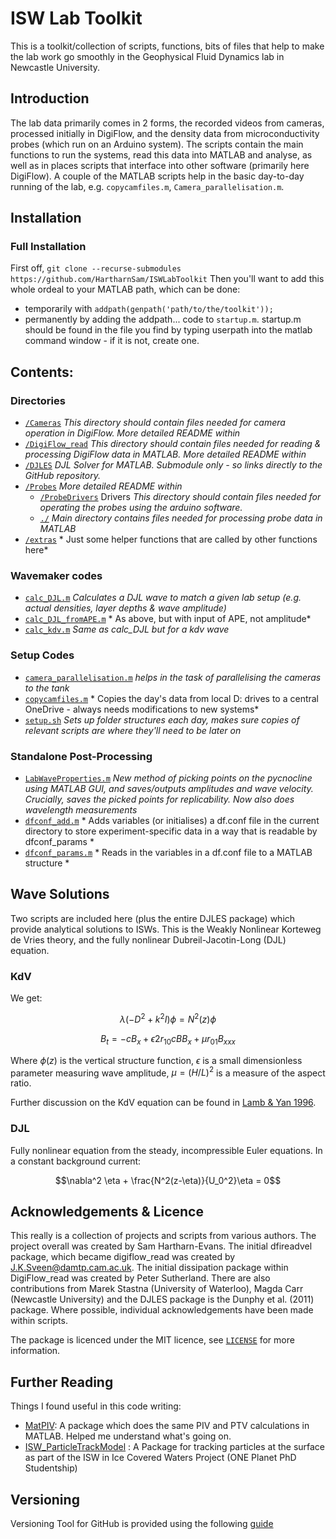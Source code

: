 # ISW Lab Toolkit

This is a toolkit/collection of scripts, functions, bits of files that help to make the lab work go smoothly in the Geophysical Fluid Dynamics lab in Newcastle University.

## Introduction
The lab data primarily comes in 2 forms, the recorded videos from cameras, processed initially in DigiFlow, and the density data from microconductivity probes (which run on an Arduino system). The scripts contain the main functions to run the systems, read this data into MATLAB and analyse, as well as in places scripts that interface into other software (primarily here DigiFlow). A couple of the MATLAB scripts help in the basic day-to-day running of the lab, e.g. `copycamfiles.m`, `Camera_parallelisation.m`. 

## Installation 
### Full Installation
First off, 
	```git clone --recurse-submodules https://github.com/HartharnSam/ISWLabToolkit```
Then you'll want to add this whole ordeal to your MATLAB path, which can be done:
- temporarily with  ```addpath(genpath('path/to/the/toolkit'));```
- permanently by adding the addpath... code to `startup.m`. startup.m should be found in the file you find by typing userpath into the matlab command window - if it is not, create one.

## Contents:
### Directories
- [`/Cameras`](./Cameras) *This directory should contain files needed for camera operation in DigiFlow. More detailed README within*
- [`/DigiFlow_read`](./DigiFlow_read) *This directory should contain files needed for reading & processing DigiFlow data in MATLAB. More detailed README within*
- [`/DJLES`](./DJLES) *DJL Solver for MATLAB. Submodule only - so links directly to the GitHub repository.* 
- [`/Probes`](./Probes) *More detailed README within*
	- [`/ProbeDrivers`](./ProbeDrivers/) Drivers *This directory should contain files needed for operating the probes using the arduino software.*
	- [`./`](./Probes) *Main directory contains files needed for processing probe data in MATLAB*
- [`/extras`](./extras) * Just some helper functions that are called by other functions here*
### Wavemaker codes
- [`calc_DJL.m`](calc_DJL.m) *Calculates a DJL wave to match a given lab setup (e.g. actual densities, layer depths & wave amplitude)*
- [`calc_DJL_fromAPE.m`](calc_DJL_fromAPE.m) * As above, but with input of APE, not amplitude*
- [`calc_kdv.m`](calc_kdv.m) *Same as calc_DJL but for a kdv wave*
### Setup Codes
- [`camera_parallelisation.m`](camera_parallelisation.m) *helps in the task of parallelising the cameras to the tank*
- [`copycamfiles.m`](copycamfiles.m) * Copies the day's data from local D: drives to a central OneDrive - always needs modifications to new systems*
- [`setup.sh`](setup.sh) *Sets up folder structures each day, makes sure copies of relevant scripts are where they'll need to be later on*
### Standalone Post-Processing
- [`LabWaveProperties.m`](LabWaveProperties.m) *New method of picking points on the pycnocline using MATLAB GUI, and saves/outputs amplitudes and wave velocity. Crucially, saves the picked points for replicability. Now also does wavelength measurements*
- [`dfconf_add.m`](dfconf_add.m) * Adds variables (or initialises) a df.conf file in the current directory to store experiment-specific data in a way that is readable by dfconf_params *
- [`dfconf_params.m`](dfconf_params.m) * Reads in the variables in a df.conf file to a MATLAB structure *

## Wave Solutions

Two scripts are included here (plus the entire DJLES package) which provide analytical solutions to ISWs. This is the Weakly Nonlinear Korteweg de Vries theory, and the fully nonlinear Dubreil-Jacotin-Long (DJL) equation.

### KdV
We get:

$$ \lambda(-D^2+k^2 I)\phi = N^2(z)\phi $$

$$ B_t = -cB_x + \epsilon 2r_{10}cBB_x + \mu r_{01}B_{xxx} $$

Where $\phi(z)$ is the vertical structure function, $\epsilon$ is a small dimensionless parameter measuring wave amplitude, $\mu = (H/L)^2$ is a measure of the aspect ratio.

Further discussion on the KdV equation can be found in [Lamb \& Yan 1996](https://doi.org/10.1175/1520-0485(1996)026%3C2712:TEOIWU%3E2.0.CO;2). 


### DJL
Fully nonlinear equation from the steady, incompressible Euler equations. In a constant background current:

$$\nabla^2 \eta + \frac{N^2(z-\eta)}{U_0^2}\eta = 0$$

## Acknowledgements & Licence
This really is a collection of projects and scripts from various authors. The project overall was created by Sam Hartharn-Evans. The initial dfireadvel package, which became digiflow_read was created by J.K.Sveen@damtp.cam.ac.uk. The initial dissipation package within DigiFlow_read was created by Peter Sutherland. There are also contributions from Marek Stastna (University of Waterloo), Magda Carr (Newcastle University) and the DJLES package is the Dunphy et al. (2011) package. Where possible, individual acknowledgements have been made within scripts. 

The package is licenced under the MIT licence, see [`LICENSE`](LICENCE) for more information. 

## Further Reading
Things I found useful in this code writing:
- [MatPIV](https://www.mn.uio.no/math/english/people/aca/jks/matpiv/): A package which does the same PIV and PTV calculations in MATLAB. Helped me understand what's going on.
- [ISW_ParticleTrackModel](https://github.com/HartharnSam/ISW_ParticleTrackModel) : A Package for tracking particles at the surface as part of the ISW in Ice Covered Waters Project (ONE Planet PhD Studentship)

## Versioning 
Versioning Tool for GitHub is provided using the following [guide](https://travishorn.com/semantic-versioning-with-git-tags-1ef2d4aeede6)
